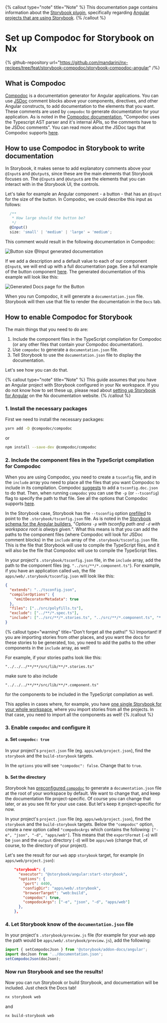{% callout type="note" title="Note" %}
This documentation page contains information about the [Storybook plugin](/packages/storybook), specifically regarding [Angular projects that are using Storybook](/storybook/overview-angular).
{% /callout %}

# Set up Compodoc for Storybook on Nx

{% github-repository url="https://github.com/mandarini/nx-recipes/tree/feat/storybook-compodoc/storybook-compodoc-angular" /%}

## What is Compodoc

[Compodoc](https://compodoc.app/) is a documentation generator for Angular applications. You can use [JSDoc](https://jsdoc.app/) comment blocks above your components, directives, and other Angular constructs, to add documentation to the elements that you want. These comments are used by `compodoc` to generate documentation for your application. As is noted in the [Compodoc documentation](https://compodoc.app/guides/comments.html), "Compodoc uses the Typescript AST parser and it's internal APIs, so the comments have to be JSDoc comments". You can read more about the JSDoc tags that Compodoc supports [here](https://compodoc.app/guides/jsdoc-tags.html).

## How to use Compodoc in Storybook to write documentation

In Storybook, it makes sense to add explanatory comments above your `@Input`s and `@Output`s, since these are the main elements that Storybook focuses on. The `@Input`s and `@Output`s are the elements that you can interact with in the Storybook UI, the controls.

Let's take for example an Angular component - a button - that has an `@Input` for the size of the button. In Compodoc, we could describe this input as follows:

```ts
  /**
   * How large should the button be?
   */
  @Input()
  size: 'small' | 'medium' | 'large' = 'medium';
```

This comment would result in the following documentation in Compodoc:

![Button size `@Input` generated documentation](/shared/guides/storybook/button-size-input.png)

If we add a description and a default value to each of our component `@Input`s, we will end up with a full documentation page. See a full example of the button component [here](https://github.com/mandarini/nx-recipes/blob/feat/storybook-compodoc/storybook-compodoc-angular/apps/web/src/app/butn/butn.component.ts). The generated documentation of this example will look like this:

![Generated Docs page for the Button](/shared/guides/storybook/button-docs.png)

When you run Compodoc, it will generate a `documentation.json` file. Storybook will then use that file to render the documentation in the `Docs` tab.

## How to enable Compodoc for Storybook

The main things that you need to do are:

1. Include the component files in the TypeScript compilation for Compodoc (or any other files that contain your Compodoc documentation).
2. Use `compodoc` to generate a `documentation.json` file.
3. Tell Storybook to use the `documentation.json` file to display the documentation.

Let's see how you can do that.

{% callout type="note" title="Note" %}
This guide assumes that you have an Angular project with Storybook configured in your Nx workspace. If you do not know how to set these up, please read about [setting up Storybook for Angular](/storybook/overview-angular) on the Nx documentation website.
{% /callout %}

### 1. Install the necessary packages

First we need to install the necessary packages:

```bash
yarn add -D @compodoc/compodoc
```

or

```bash
npm install --save-dev @compodoc/compodoc
```

### 2. Include the component files in the TypeScript compilation for Compodoc

When you are using Compodoc, you need to create a `tsconfig` file, and in the `include` array you need to place all the files that you want Compodoc to include in its compilation. Compodoc [suggests](https://compodoc.app/guides/installation.html) to add a `tsconfig.doc.json` to do that. Then, when running `compodoc` you can use the `-p` (or `--tsconfig`) flag to specify the path to that file. See all the options that Compodoc supports [here](https://compodoc.app/guides/options.html).

In the Storybook case, Storybook has the `--tsconfig` option [prefilled](https://github.com/storybookjs/storybook/blob/next/code/frameworks/angular/src/builders/utils/run-compodoc.ts#L23) to point to the `.storybook/tsconfig.json` file. As is noted in the [Storybook schema for the Angular builders](https://github.com/storybookjs/storybook/blob/next/code/frameworks/angular/src/builders/start-storybook/schema.json#L76), "_Options `-p` with tsconfig path and `-d` with workspace root is always given._". What this means is that you can add the paths to the component files (where Compodoc will look for JSDoc comment blocks) in the `include` array of the `.storybook/tsconfig.json` file. This is the file that Storybook will use to compile the TypeScript files, and it will also be the file that Compodoc will use to compile the TypeScript files.

In your project's `.storybook/tsconfig.json` file, in the `include` array, add the path to the component files (eg. `"../src/**/*.component.ts"`). For example, if you have an application called `web`, the file `apps/web/.storybook/tsconfig.json` will look like this:

```json
{
  "extends": "../tsconfig.json",
  "compilerOptions": {
    "emitDecoratorMetadata": true
  },
  "files": ["../src/polyfills.ts"],
  "exclude": ["../**/*.spec.ts"],
  "include": ["../src/**/*.stories.ts", "../src/**/*.component.ts", "*.js"]
}
```

{% callout type="warning" title="Don't forget all the paths!" %}
Important! If you are importing stories from other places, and you want the docs for these stories to be generated, too, you need to add the paths to the other components in the `include` array, as well!

For example, if your stories paths look like this:

```
"../../../**/**/src/lib/**/*.stories.ts"
```

make sure to also include

```
"../../../**/**/src/lib/**/*.component.ts"
```

for the components to be included in the TypeScript compilation as well.

This applies in cases where, for example, you have [one single Storybook for your whole workspace](/recipe/one-storybook-for-all), where you import stories from all the projects. In that case, you need to import all the components as well!
{% /callout %}

### 3. Enable `compodoc` and configure it

#### a. Set `compodoc: true`

In your project's `project.json` file (eg. `apps/web/project.json`), find the `storybook` and the `build-storybook` targets.

In the `options` you will see `"compodoc": false`. Change that to `true`.

#### b. Set the directory

Storybook has [preconfigured `compodoc`](https://github.com/storybookjs/storybook/blob/next/code/frameworks/angular/src/builders/utils/run-compodoc.ts#L25) to generate a `documentation.json` file at the root of your workspace by default. We want to change that, and keep the documentation file project-specific. Of course you can change that later, or as you see fit for your use case. But let's keep it project-specific for now.

In your project's `project.json` file (eg. `apps/web/project.json`), find the `storybook` and the `build-storybook` targets. Below the `"compodoc"` option, create a new option called `"compodocArgs` which contains the following: `["-e", "json", "-d", "apps/web"]`. This means that the `exportFormat` (`-e`) will be `json` and the `output` directory (`-d`) will be `apps/web` (change that, of course, to the directory of your project).

Let's see the result for our `web` app `storybook` target, for example (in `apps/web/project.json`):

```json
    "storybook": {
      "executor": "@storybook/angular:start-storybook",
      "options": {
        "port": 4400,
        "configDir": "apps/web/.storybook",
        "browserTarget": "web:build",
        "compodoc": true,
        "compodocArgs": ["-e", "json", "-d", "apps/web"]
      },
    },
```

### 4. Let Storybook know of the `documentation.json` file

In your project's `.storybook/preview.js` file (for example for your `web` app the path would be `apps/web/.storybook/preview.js`), add the following:

```js
import { setCompodocJson } from '@storybook/addon-docs/angular';
import docJson from '../documentation.json';
setCompodocJson(docJson);
```

### Now run Storybook and see the results!

Now you can run Storybook or build Storybook, and documentation will be included. Just check the Docs tab!

```bash
nx storybook web
```

and

```bash
nx build-storybook web
```
